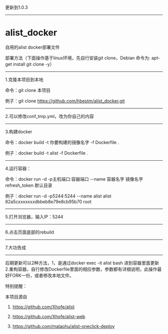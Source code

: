 更新到1.0.3

--------------------------------------------------------------------------------------------------


# alist_docker
自用的alist docker部署文件

部署方法（下面操作基于linux环境，先自行安装git clone，Debian 命令为: apt-get install git clone -y）

--------------------------------------------------------------------------------------------------
1.克隆本项目到本地

命令：git clone 本项目

例子：git clone https://github.com/hbestm/alist_docker.git

--------------------------------------------------------------------------------------------------
2.可以修改conf_tmp.yml，改为你自己的内容

--------------------------------------------------------------------------------------------------
3.构建docker

命令：docker build -t 你要构建的镜像名字 -f Dockerfile .

例子：docker build -t alist -f Dockerfile .

--------------------------------------------------------------------------------------------------
4.运行容器：

命令：docker run -d -p主机端口:容器端口  --name 容器名字 镜像名字 refresh_token 默认目录

例子：docker run -d -p5244:5244 --name alist alist  82a5cxxxxxxxdbbeb8e79e8cb95b70 root

--------------------------------------------------------------------------------------------------
5.打开浏览器，输入IP：5244

--------------------------------------------------------------------------------------------------

6.点击页面底部的rebuild

--------------------------------------------------------------------------------------------------

7.大功告成

--------------------------------------------------------------------------------------------------

后期更新可以2种方法，1，是通过docker exec -it alist bash 进到容器里面更新 2.重构容器，自行修改Dockerfile里面的相应参数，参数都有详细说明，此操作最好FORK一份，或者修改本地文件。



特别提醒：

本项目源自

1. https://github.com/Xhofe/alist

2. https://github.com/Xhofe/alist-web

3. https://github.com/malaohu/alist-oneclick-deploy
